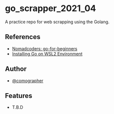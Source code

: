 # go_scrapper_2021_04

A practice repo for web scrapping using the Golang.

## References

- [Nomadcoders: go-for-beginners](https://nomadcoders.co/go-for-beginners)
- [Installing Go on WSL2 Environment](https://medium.com/@benzbraunstein/how-to-install-and-setup-golang-development-under-wsl-2-4b8ca7720374)

## Author

- [@comographer](https://github.com/comographer)

## Features

- T.B.D
